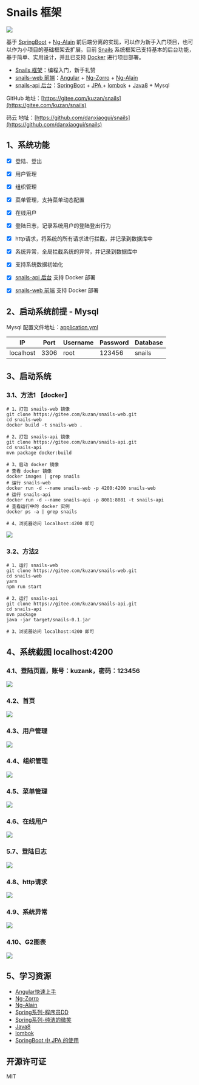 # Snails 框架
![](https://tva1.sinaimg.cn/large/006tNbRwgy1gb31ak9yfqj31h20u047a.jpg)

基于 [SpringBoot](https://spring.io/projects/spring-boot) + [Ng-Alain](https://ng-alain.com/) 前后端分离的实现，可以作为新手入门项目，也可以作为小项目的基础框架去扩展。目前 [Snails](https://zhuanlan.zhihu.com/p/103187754) 系统框架已支持基本的后台功能，基于简单、实用设计，并且已支持 [Docker](https://www.docker.com/) 进行项目部署。

- [Snails 框架](https://gitee.com/kuzan/snails)：编程入门，新手礼赞
- [snails-web 前端](https://gitee.com/kuzan/snails-web)：[Angular](https://angular.cn/) + [Ng-Zorro](https://ng.ant.design/docs/introduce/zh) + [Ng-Alain](https://ng-alain.com)
- [snails-api 后台](https://gitee.com/kuzan/snails-api)：[SpringBoot](https://spring.io/projects/spring-boot) + [JPA ](https://spring.io/guides/gs/accessing-data-jpa/)+ [lombok](https://projectlombok.org/) + [Java8](https://zhuanlan.zhihu.com/java8) + Mysql

GitHub 地址：[https://gitee.com/kuzan/snails](https://gitee.com/kuzan/snails)

码云 地址：[https://github.com/danxiaogui/snails](https://github.com/danxiaogui/snails)


## 1、系统功能
* [x]  登陆、登出
* [x]  用户管理
* [x]  组织管理
* [x]  菜单管理，支持菜单动态配置
* [x]  在线用户
* [x]  登陆日志，记录系统用户的登陆登出行为
* [x]  http请求，将系统的所有请求进行拦截，并记录到数据库中
* [x]  系统异常，全局拦截系统的异常，并记录到数据库中
* [x]  支持系统数据初始化
* [x]  [snails-api 后台](https://gitee.com/kuzan/snails-api) 支持 Docker 部署
* [x]  [snails-web 前端](https://gitee.com/kuzan/snails-web) 支持 Docker 部署



## 2、启动系统前提 - Mysql

Mysql 配置文件地址：[application.yml](https://gitee.com/kuzan/snails-api/blob/master/src/main/resources/application.yml)

| IP        | Port | Username | Password | Database |
| --------- | ---- | -------- | -------- | -------- |
| localhost | 3306 | root     | 123456   | snails   |



## 3、启动系统 

### 3.1、方法1 【docker】

```shell
# 1、打包 snails-web 镜像
git clone https://gitee.com/kuzan/snails-web.git
cd snails-web
docker build -t snails-web .

# 2、打包 snails-api 镜像
git clone https://gitee.com/kuzan/snails-api.git
cd snails-api
mvn package docker:build

# 3、启动 docker 镜像
# 查看 docker 镜像
docker images | grep snails
# 运行 snails-web
docker run -d --name snails-web -p 4200:4200 snails-web
# 运行 snails-api
docker run -d --name snails-api -p 8081:8081 -t snails-api
# 查看运行中的 docker 实例
docker ps -a | grep snails

# 4、浏览器访问 localhost:4200 即可
```
![](https://images.gitee.com/uploads/images/2020/0116/171913_40cc02d7_2129289.jpeg)

### 3.2、方法2 

```shell
# 1、运行 snails-web
git clone https://gitee.com/kuzan/snails-web.git
cd snails-web
yarn
npm run start

# 2、运行 snails-api
git clone https://gitee.com/kuzan/snails-api.git
cd snails-api
mvn package
java -jar target/snails-0.1.jar

# 3、浏览器访问 localhost:4200 即可
```



## 4、系统截图 localhost:4200

### 4.1、登陆页面，账号：kuzank，密码：123456
![](https://images.gitee.com/uploads/images/2020/0116/115529_4c6de3e2_2129289.jpeg)

### 4.2、首页
![](https://tva1.sinaimg.cn/large/006tNbRwgy1gb31ak9yfqj31h20u047a.jpg)

### 4.3、用户管理
![](https://images.gitee.com/uploads/images/2020/0116/115529_c0fc1cb6_2129289.jpeg)

### 4.4、组织管理
![](https://images.gitee.com/uploads/images/2020/0116/115530_d4588fb6_2129289.jpeg)

### 4.5、菜单管理
![](https://images.gitee.com/uploads/images/2020/0116/115530_b7cd92de_2129289.jpeg)

### 4.6、在线用户
![](https://images.gitee.com/uploads/images/2020/0116/115530_8f3b0019_2129289.jpeg)

### 5.7、登陆日志
![](https://images.gitee.com/uploads/images/2020/0116/115530_32bf531e_2129289.jpeg)

### 4.8、http请求
![](https://images.gitee.com/uploads/images/2020/0116/115530_bfaa1874_2129289.jpeg)

### 4.9、系统异常
![](https://images.gitee.com/uploads/images/2020/0116/115530_b9fb8f87_2129289.jpeg)

### 4.10、G2图表
![](https://images.gitee.com/uploads/images/2020/0116/115530_a062fb8a_2129289.jpeg)


## 5、学习资源

- [Angular快速上手](https://angular.cn/guide/quickstart)
- [Ng-Zorro](https://ng.ant.design/docs/introduce/zh)
- [Ng-Alain](https://ng-alain.com/)
- [Spring系列-程序员DD](http://blog.didispace.com/)
- [Spring系列-纯洁的微笑](http://www.ityouknow.com/spring-boot.html)
- [Java8](https://zhuanlan.zhihu.com/java8)
- [lombok](https://www.jianshu.com/p/365ea41b3573)
- [SpringBoot 中 JPA 的使用](https://www.jianshu.com/p/c14640b63653)


## 开源许可证
MIT
